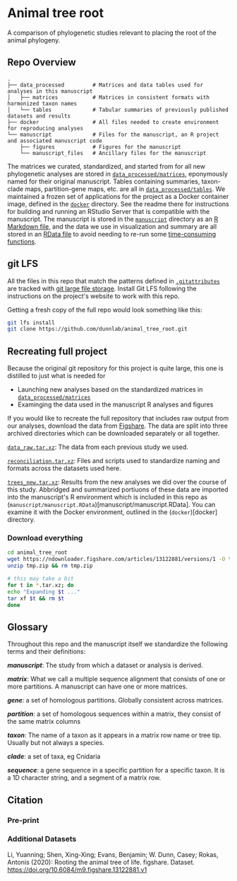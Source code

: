 # Animal tree root

A comparison of phylogenetic studies relevant to placing the root of the animal phylogeny.

## Repo Overview

``` text
.
├── data_processed         # Matrices and data tables used for analyses in this manuscript
│   ├── matrices           # Matrices in consistent formats with harmonized taxon names
│   └── tables             # Tabular summaries of previously published datasets and results
├── docker                 # All files needed to create environment for reproducing analyses
└── manuscript             # Files for the manuscript, an R project and associated manuscript code
    ├── figures            # Figures for the manuscript
    └── manuscript_files   # Ancillary files for the manuscript
```

The matrices we curated, standardized, and started from for all new phylogenetic analyses are stored in [`data_processed/matrices`](data_processed/matrices/), eponymously named for their original manuscript. Tables containing summaries, taxon-clade maps, partition-gene maps, etc. are all in [`data_processed/tables`](data_processed/tables/). We maintained a frozen set of applications for the project as a Docker container image, defined in the [`docker`](docker) directory. See the readme there for instructions for building and running an RStudio Server that is compatible with the manuscript. The manuscript is stored in the [`manuscript`](manuscript) directory as an [R Markdown file](manuscript/manuscript.rmd), and the data we use in visualization and summary are all stored in an [RData file](manuscript/manuscript.RData) to avoid needing to re-run some [time-consuming functions](manuscript/manuscript_kernel.R).



## git LFS

All the files in this repo that match the patterns defined in [`.gitattributes`](.gitattributes) are tracked with [git large file storage](https://git-lfs.github.com/). Install Git LFS following the instructions on the project's website to work with this repo.

Getting a fresh copy of the full repo would look something like this:

``` bash
git lfs install
git clone https://github.com/dunnlab/animal_tree_root.git
```

## Recreating full project

Because the original git repository for this project is quite large, this one is distilled to just what is needed for

- Launching new analyses based on the standardized matrices in [`data_processed/matrices`](data_processed/matrices/)
- Examinging the data used in the manuscript R analyses and figures

If you would like to recreate the full repository that includes raw output from our analyses, download the data from [Figshare](https://doi.org/10.6084/m9.figshare.13122881.v1). The data are split into three archived directories which can be downloaded separately or all together.

[`data_raw.tar.xz`](https://ndownloader.figshare.com/files/25186634): The data from each previous study we used.

[`reconciliation.tar.xz`](https://ndownloader.figshare.com/files/25186628): Files and scripts used to standardize naming and formats across the datasets used here.

[`trees_new.tar.xz`](https://ndownloader.figshare.com/files/25186655): Results from the new analyses we did over the course of this study. Abbridged and summarized portiuons of these data are imported into the manuscript's R environment which is included in this repo as (`manuscript/manuscript.RData`)[manuscript/manuscript.RData]. You can examine it with the Docker environment, outlined in the (`docker`)[docker] directory.

### Download everything

``` bash
cd animal_tree_root
wget https://ndownloader.figshare.com/articles/13122881/versions/1 -O tmp.zip
unzip tmp.zip && rm tmp.zip

# this may take a bit
for t in *.tar.xz; do
echo "Expanding $t ..."
tar xf $t && rm $t
done
```

## Glossary

Throughout this repo and the manuscript itself we standardize the following terms and their definitions:

**_manuscript_**: The study from which a dataset or analysis is derived.

**_matrix_**: What we call a multiple sequence alignment that consists of one or more partitions. A manuscript can have one or more matrices.

**_gene_**: a set of homologous partitions. Globally consistent across matrices.

**_partition_**: a set of homologous sequences within a matrix, they consist of the same matrix columns

**_taxon_**: The name of a taxon as it appears in a matrix row name or tree tip. Usually but not always a species.

**_clade_**: a set of taxa, eg Cnidaria

**_sequence_**: a gene sequence in a specific partition for a specific taxon. It is a 1D character string, and a segment of a matrix row.


## Citation

### Pre-print



### Additional Datasets

Li, Yuanning; Shen, Xing-Xing; Evans, Benjamin; W. Dunn, Casey; Rokas, Antonis (2020): Rooting the animal tree of life. figshare. Dataset. https://doi.org/10.6084/m9.figshare.13122881.v1
